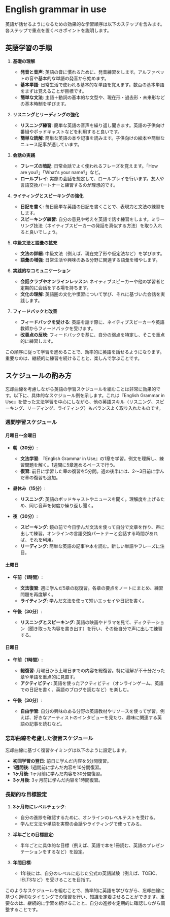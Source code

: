 # English grammar in use

英語が話せるようになるための効果的な学習順序は以下のステップを含みます。各ステップで重点を置くべきポイントを説明します。

## 英語学習の手順

1. **基礎の理解**
    - **発音と音声**: 英語の音に慣れるために、発音練習をします。アルファベットの音や基本的な単語の発音から始めます。
    - **基本単語**: 日常生活で使われる基本的な単語を覚えます。数百の基本単語をまずは覚えることが目標です。
    - **簡単な文法**: 主語＋動詞の基本的な文型や、現在形・過去形・未来形などの基本時制を学びます。

2. **リスニングとリーディングの強化**
    - **リスニング練習**: 簡単な英語の音声を繰り返し聞きます。英語の子供向け番組やポッドキャストなどを利用すると良いです。
    - **簡単な読解**: 簡単な英語の本や記事を読みます。子供向けの絵本や簡単なニュース記事が適しています。

3. **会話の実践**
    - **フレーズの暗記**: 日常会話でよく使われるフレーズを覚えます。「How are you?」「What's your name?」など。
    - **ロールプレイ**: 実際の会話を想定して、ロールプレイを行います。友人や言語交換パートナーと練習するのが理想的です。

4. **ライティングとスピーキングの強化**
    - **日記を書く**: 毎日簡単な英語の日記を書くことで、表現力と文法の練習をします。
    - **スピーキング練習**: 自分の意見や考えを英語で話す練習をします。ミラーリング技法（ネイティブスピーカーの発話を真似する方法）を取り入れると良いでしょう。

5. **中級文法と語彙の拡充**
    - **文法の詳細**: 中級文法（例えば、現在完了形や仮定法など）を学びます。
    - **語彙の増強**: 日常生活や興味のある分野に関連する語彙を増やします。

6. **実践的なコミュニケーション**
    - **会話クラブやオンラインレッスン**: ネイティブスピーカーや他の学習者と定期的に会話をする場を持ちます。
    - **文化の理解**: 英語圏の文化や慣習について学び、それに基づいた会話を実践します。

7. **フィードバックと改善**
    - **フィードバックを受ける**: 英語を話す際に、ネイティブスピーカーや英語教師からフィードバックを受けます。
    - **改善点の反映**: フィードバックを基に、自分の弱点を特定し、そこを重点的に練習します。

この順序に従って学習を進めることで、効率的に英語を話せるようになります。重要なのは、継続的に練習を続けることと、楽しんで学ぶことです。

## スケジュールの酌み方

忘却曲線を考慮しながら英語の学習スケジュールを組むことは非常に効果的です。以下に、具体的なスケジュール例を示します。これは『English Grammar in Use』を使った文法学習を中心にしながら、他の英語スキル（リスニング、スピーキング、リーディング、ライティング）もバランスよく取り入れたものです。

### 週間学習スケジュール

#### 月曜日～金曜日

- **朝（30分）**:
  - **文法学習**: 『English Grammar in Use』の1章を学習。例文を理解し、練習問題を解く。1週間に5章進めるペースで行う。
  - **復習**: 前日に学習した章の復習を5分間。週の後半には、2〜3日前に学んだ章の復習も追加。

- **昼休み（15分）**:
  - **リスニング**: 英語のポッドキャストやニュースを聞く。理解度を上げるため、同じ音声を何度か繰り返し聞く。

- **夜（30分）**:
  - **スピーキング**: 鏡の前で今日学んだ文法を使って自分で文章を作り、声に出して練習。オンラインの言語交換パートナーと会話する時間があれば、それを利用。
  - **リーディング**: 簡単な英語の記事や本を読む。新しい単語やフレーズに注目。

#### 土曜日

- **午前（1時間）**:
  - **文法復習**: 週に学んだ5章の総復習。各章の要点をノートにまとめ、練習問題を再度解く。
  - **ライティング**: 学んだ文法を使って短いエッセイや日記を書く。

- **午後（30分）**:
  - **リスニングとスピーキング**: 英語の映画やドラマを見て、ディクテーション（聞き取った内容を書き出す）を行い、その後自分で声に出して練習する。

#### 日曜日

- **午前（1時間）**:
  - **総復習**: 月曜日から土曜日までの内容を総復習。特に理解が不十分だった章や単語を重点的に見直す。
  - **アクティビティ**: 英語を使ったアクティビティ（オンラインゲーム、英語での日記を書く、英語のブログを読むなど）を楽しむ。

- **午後（30分）**:
  - **自由学習**: 自分の興味のある分野の英語教材やリソースを使って学習。例えば、好きなアーティストのインタビューを見たり、趣味に関連する英語の記事を読むなど。

### 忘却曲線を考慮した復習スケジュール

忘却曲線に基づく復習タイミングは以下のように設定します。

- **初回学習の翌日**: 前日に学んだ内容を5分間復習。
- **1週間後**: 1週間前に学んだ内容を10分間復習。
- **1ヶ月後**: 1ヶ月前に学んだ内容を30分間復習。
- **3ヶ月後**: 3ヶ月前に学んだ内容を1時間復習。

### 長期的な目標設定

1. **3ヶ月毎にレベルチェック**:
   - 自分の進捗を確認するために、オンラインのレベルテストを受ける。
   - 学んだ文法や単語を実際の会話やライティングで使ってみる。

2. **半年ごとの目標設定**:
   - 半年ごとに具体的な目標（例えば、英語で本を1冊読む、英語のプレゼンテーションをするなど）を設定。

3. **年間目標**:
   - 1年後には、自分のレベルに応じた公式の英語試験（例えば、TOEIC、IELTSなど）を受けることを目指す。

このようなスケジュールを組むことで、効率的に英語を学びながら、忘却曲線に基づく適切なタイミングでの復習を行い、知識を定着させることができます。重要なのは、継続的に学習を続けることと、自分の進捗を定期的に確認しながら調整することです。